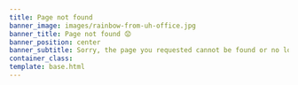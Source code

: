 ```yaml
---
title: Page not found
banner_image: images/rainbow-from-uh-office.jpg
banner_title: Page not found 😟
banner_position: center
banner_subtitle: Sorry, the page you requested cannot be found or no longer exists. Here is a picture of a rainbow over Mānoa Valley to brighten your day instead.
container_class:
template: base.html
---
```

